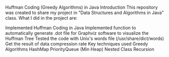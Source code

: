 Huffman Coding (Greedy Algorithms) in Java
Introduction
This repository was created to share my project in "Data Structures and Algorithms in Java" class.
What I did in the project are:

Implemented Huffman Coding in Java
Implemented function to automatically generate .dot file for Graphviz software to visualize the Huffman Tree
Tested the code with Unix's words file (/usr/share/dict/words)
Get the result of data compression rate
Key techniques used
Greedy Algorithms
HashMap
PriorityQueue (Min Heap)
Nested Class
Recursion

